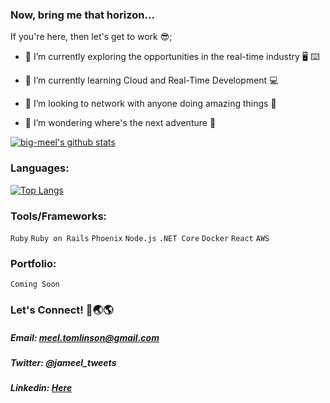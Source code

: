 ### Now, bring me that horizon...

If you're here, then let's get to work 😎;

- 🔭 I’m currently exploring the opportunities in the real-time industry :desktop_computer: :keyboard:

- 🌱 I’m currently learning Cloud and Real-Time Development :computer:

- 👯 I’m looking to network with anyone doing amazing things :handshake:

- 🤔 I’m wondering where's the next adventure  :thinking:


[![big-meel's github stats](https://github-readme-stats-2-five-sigma.vercel.app/api?username=big-meel&show_icons=true&hide_border=true&theme=radical)](https://github.com/big-meel/github-readme-stats-2)


### Languages:

[![Top Langs](https://github-readme-stats-2-five-sigma.vercel.app/api/top-langs/?username=big-meel&layout=compact&hide_border=true&theme=radical)](https://github.com/big-meel/github-readme-stats-2)


### Tools/Frameworks:
`Ruby`
`Ruby on Rails`
`Phoenix`
`Node.js`
`.NET Core`
`Docker`
`React`
`AWS`

### Portfolio:
`Coming Soon`

### Let's Connect! 🔗🌏🌎
##### Email: meel.tomlinson@gmail.com
##### Twitter: @jameel_tweets
##### Linkedin: [Here](https://www.linkedin.com/in/jameel-tomlinson-7b3379203/)




